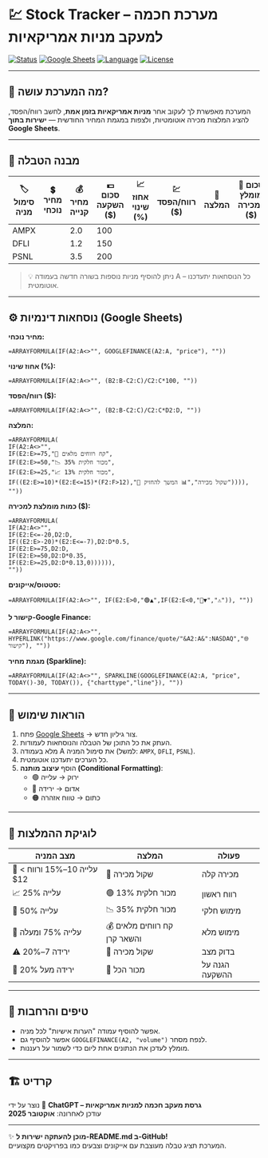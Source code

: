# 💹 Stock Tracker – מערכת חכמה למעקב מניות אמריקאיות  

[![Status](https://img.shields.io/badge/Status-Active-success?style=flat-square)](#)
[![Google Sheets](https://img.shields.io/badge/Platform-Google%20Sheets-blue?style=flat-square&logo=google-sheets)](#)
[![Language](https://img.shields.io/badge/Language-Hebrew-orange?style=flat-square)](#)
[![License](https://img.shields.io/badge/License-Free-green?style=flat-square)](#)

---

## 🧠 מה המערכת עושה?
המערכת מאפשרת לך לעקוב אחר **מניות אמריקאיות בזמן אמת**, לחשב רווח/הפסד, להציג המלצות מכירה אוטומטיות, ולצפות במגמת המחיר החודשית — **ישירות בתוך Google Sheets**.

---

## 🧩 מבנה הטבלה

| 🏷️ סימול מניה | 💲 מחיר נוכחי | 💰 מחיר קנייה | 💵 סכום השקעה ($) | 📈 אחוז שינוי (%) | 💹 רווח/הפסד ($) | 🧭 המלצה | 🎯 סכום מומלץ למכירה ($) | 🔺 סטטוס | 🌐 קישור ל-Google Finance | 📊 מגמת מחיר |
|----------------|----------------|----------------|-------------------|-------------------|------------------|----------|--------------------------|------------|--------------------------|--------------|
| AMPX |  | 2.0 | 100 |  |  |  |  |  |  |  |
| DFLI |  | 1.2 | 150 |  |  |  |  |  |  |  |
| PSNL |  | 3.5 | 200 |  |  |  |  |  |  |  |

> 💡 ניתן להוסיף מניות נוספות בשורה חדשה בעמודה A – כל הנוסחאות יתעדכנו אוטומטית.

---

## ⚙️ נוסחאות דינמיות (Google Sheets)

**מחיר נוכחי:**  
```excel
=ARRAYFORMULA(IF(A2:A<>"", GOOGLEFINANCE(A2:A, "price"), ""))
```

**אחוז שינוי (%):**  
```excel
=ARRAYFORMULA(IF(A2:A<>"", (B2:B-C2:C)/C2:C*100, ""))
```

**רווח/הפסד ($):**  
```excel
=ARRAYFORMULA(IF(A2:A<>"", (B2:B-C2:C)/C2:C*D2:D, ""))
```

**המלצה:**  
```excel
=ARRAYFORMULA(
IF(A2:A<>"",
IF(E2:E>=75,"🏁 קח רווחים מלאים",
IF(E2:E>=50,"📉 מכור חלקית 35%",
IF(E2:E>=25,"📈 מכור חלקית 13%",
IF((E2:E>=10)*(E2:E<=15)*(F2:F>12),"🤔 שקול מכירה","📊 המשך להחזיק")))),
""))
```

**כמות מומלצת למכירה ($):**  
```excel
=ARRAYFORMULA(
IF(A2:A<>"",
IF(E2:E<=-20,D2:D,
IF((E2:E>-20)*(E2:E<=-7),D2:D*0.5,
IF(E2:E>=75,D2:D,
IF(E2:E>=50,D2:D*0.35,
IF(E2:E>=25,D2:D*0.13,0)))))),
""))
```

**סטטוס/אייקונים:**  
```excel
=ARRAYFORMULA(IF(A2:A<>"", IF(E2:E>0,"🟢▲",IF(E2:E<0,"🔴▼","⚠️")), ""))
```

**קישור ל-Google Finance:**  
```excel
=ARRAYFORMULA(IF(A2:A<>"", HYPERLINK("https://www.google.com/finance/quote/"&A2:A&":NASDAQ","🌐 קישור"), ""))
```

**מגמת מחיר (Sparkline):**  
```excel
=ARRAYFORMULA(IF(A2:A<>"", SPARKLINE(GOOGLEFINANCE(A2:A, "price", TODAY()-30, TODAY()), {"charttype","line"}), ""))
```

---

## 📘 הוראות שימוש

1. פתח [Google Sheets](https://sheets.google.com) → צור גיליון חדש.  
2. העתק את כל התוכן של הטבלה והנוסחאות לעמודות.  
3. מלא בעמודה A את סימול המניה (למשל: `AMPX`, `DFLI`, `PSNL`).  
4. כל הערכים יתעדכנו אוטומטית.  
5. הוסף **עיצוב מותנה (Conditional Formatting)**:
   - 🟢 ירוק → עלייה  
   - 🔴 אדום → ירידה  
   - 🟠 כתום → טווח אזהרה  

---

## 🧮 לוגיקת ההמלצות

| מצב המניה | המלצה | פעולה |
|------------|--------|--------|
| 🔼 עלייה 10–15% ורווח > $12 | 🤔 שקול מכירה | מכירה קלה |
| 📈 עלייה 25% | 🟢 מכור חלקית 13% | רווח ראשון |
| 💸 עלייה 50% | 📉 מכור חלקית 35% | מימוש חלקי |
| 🏁 עלייה 75% ומעלה | 💰 קח רווחים מלאים והשאר קרן | מימוש מלא |
| ⚠️ ירידה 7–20% | 🔶 שקול מכירה | בדוק מצב |
| 🔻 ירידה מעל 20% | 🔴 מכור הכל | הגנה על ההשקעה |

---

## 🧠 טיפים והרחבות

- אפשר להוסיף עמודה "הערות אישיות" לכל מניה.  
- אפשר להוסיף גם `GOOGLEFINANCE(A2, "volume")` לנפח מסחר.  
- מומלץ לעדכן את הנתונים אחת ליום כדי לשמור על רעננות.

---

## 🏗️ קרדיט

נוצר על ידי 💬 **ChatGPT – גרסת מעקב חכמה למניות אמריקאיות**  
עודכן לאחרונה: **אוקטובר 2025**

---

✨ **מוכן להעתקה ישירות ל-README.md ב-GitHub!**  
המערכת תציג טבלה מעוצבת עם אייקונים וצבעים כמו בפרויקטים מקצועיים.

